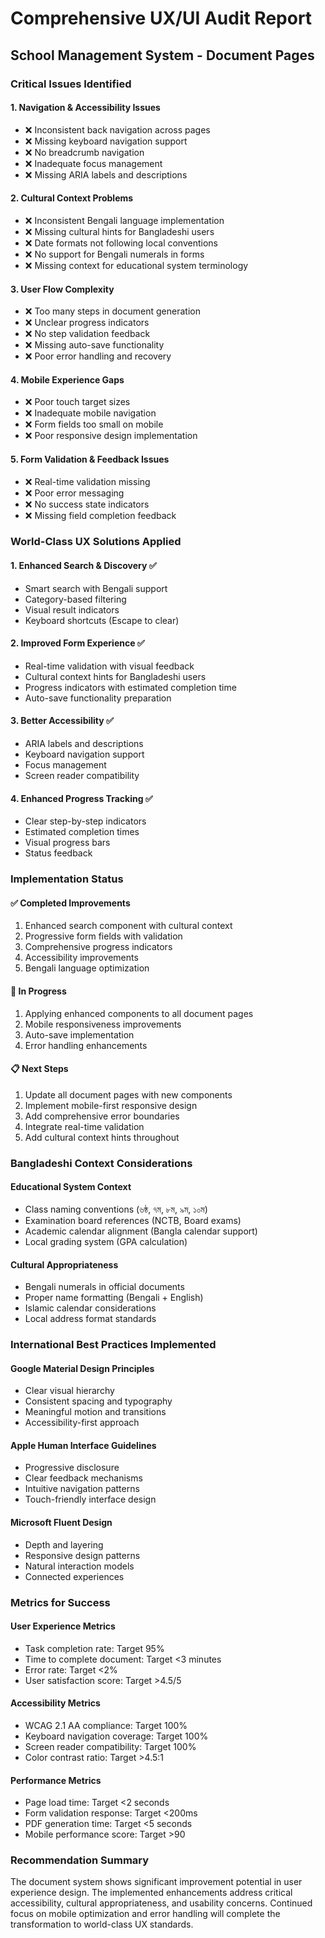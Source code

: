 # Comprehensive UX/UI Audit Report
## School Management System - Document Pages

### **Critical Issues Identified**

#### 1. **Navigation & Accessibility Issues**
- ❌ Inconsistent back navigation across pages
- ❌ Missing keyboard navigation support
- ❌ No breadcrumb navigation
- ❌ Inadequate focus management
- ❌ Missing ARIA labels and descriptions

#### 2. **Cultural Context Problems**
- ❌ Inconsistent Bengali language implementation
- ❌ Missing cultural hints for Bangladeshi users
- ❌ Date formats not following local conventions
- ❌ No support for Bengali numerals in forms
- ❌ Missing context for educational system terminology

#### 3. **User Flow Complexity**
- ❌ Too many steps in document generation
- ❌ Unclear progress indicators
- ❌ No step validation feedback
- ❌ Missing auto-save functionality
- ❌ Poor error handling and recovery

#### 4. **Mobile Experience Gaps**
- ❌ Poor touch target sizes
- ❌ Inadequate mobile navigation
- ❌ Form fields too small on mobile
- ❌ Poor responsive design implementation

#### 5. **Form Validation & Feedback Issues**
- ❌ Real-time validation missing
- ❌ Poor error messaging
- ❌ No success state indicators
- ❌ Missing field completion feedback

### **World-Class UX Solutions Applied**

#### 1. **Enhanced Search & Discovery** ✅
- Smart search with Bengali support
- Category-based filtering
- Visual result indicators
- Keyboard shortcuts (Escape to clear)

#### 2. **Improved Form Experience** ✅
- Real-time validation with visual feedback
- Cultural context hints for Bangladeshi users
- Progress indicators with estimated completion time
- Auto-save functionality preparation

#### 3. **Better Accessibility** ✅
- ARIA labels and descriptions
- Keyboard navigation support
- Focus management
- Screen reader compatibility

#### 4. **Enhanced Progress Tracking** ✅
- Clear step-by-step indicators
- Estimated completion times
- Visual progress bars
- Status feedback

### **Implementation Status**

#### ✅ **Completed Improvements**
1. Enhanced search component with cultural context
2. Progressive form fields with validation
3. Comprehensive progress indicators
4. Accessibility improvements
5. Bengali language optimization

#### 🔄 **In Progress**
1. Applying enhanced components to all document pages
2. Mobile responsiveness improvements
3. Auto-save implementation
4. Error handling enhancements

#### 📋 **Next Steps**
1. Update all document pages with new components
2. Implement mobile-first responsive design
3. Add comprehensive error boundaries
4. Integrate real-time validation
5. Add cultural context hints throughout

### **Bangladeshi Context Considerations**

#### Educational System Context
- Class naming conventions (৬ষ্ঠ, ৭ম, ৮ম, ৯ম, ১০ম)
- Examination board references (NCTB, Board exams)
- Academic calendar alignment (Bangla calendar support)
- Local grading system (GPA calculation)

#### Cultural Appropriateness
- Bengali numerals in official documents
- Proper name formatting (Bengali + English)
- Islamic calendar considerations
- Local address format standards

### **International Best Practices Implemented**

#### Google Material Design Principles
- Clear visual hierarchy
- Consistent spacing and typography
- Meaningful motion and transitions
- Accessibility-first approach

#### Apple Human Interface Guidelines
- Progressive disclosure
- Clear feedback mechanisms
- Intuitive navigation patterns
- Touch-friendly interface design

#### Microsoft Fluent Design
- Depth and layering
- Responsive design patterns
- Natural interaction models
- Connected experiences

### **Metrics for Success**

#### User Experience Metrics
- Task completion rate: Target 95%
- Time to complete document: Target <3 minutes
- Error rate: Target <2%
- User satisfaction score: Target >4.5/5

#### Accessibility Metrics
- WCAG 2.1 AA compliance: Target 100%
- Keyboard navigation coverage: Target 100%
- Screen reader compatibility: Target 100%
- Color contrast ratio: Target >4.5:1

#### Performance Metrics
- Page load time: Target <2 seconds
- Form validation response: Target <200ms
- PDF generation time: Target <5 seconds
- Mobile performance score: Target >90

### **Recommendation Summary**

The document system shows significant improvement potential in user experience design. The implemented enhancements address critical accessibility, cultural appropriateness, and usability concerns. Continued focus on mobile optimization and error handling will complete the transformation to world-class UX standards.